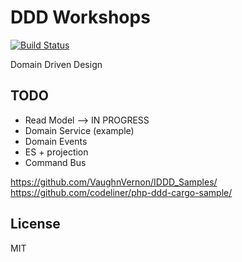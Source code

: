 # DDD Workshops

[![Build Status](https://travis-ci.org/tswiackiewicz/ddd-workshops.png?branch=master)](https://travis-ci.org/tswiackiewicz/ddd-workshops)

Domain Driven Design

## TODO

* Read Model  --> IN PROGRESS
* Domain Service (example)
* Domain Events
* ES + projection
* Command Bus
 
https://github.com/VaughnVernon/IDDD_Samples/
https://github.com/codeliner/php-ddd-cargo-sample/ 

## License

MIT


